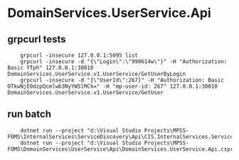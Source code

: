 ﻿# DomainServices.UserService.Api

## grpcurl tests
        grpcurl -insecure 127.0.0.1:5095 list
        grpcurl -insecure -d "{\"Login\":\"990614w\"}" -H "Authorization: Basic YTph" 127.0.0.1:30010 DomainServices.UserService.v1.UserService/GetUserByLogin
        grpcurl -insecure -d "{\"UserId\":267}" -H "Authorization: Basic OTkwNjE0dzpQcmlwb3NyYW5lMCk=" -H "mp-user-id: 267" 127.0.0.1:30010 DomainServices.UserService.v1.UserService/GetUser

## run batch
        dotnet run --project "d:\Visual Studio Projects\MPSS-FOMS\InternalServices\ServiceDiscovery\Api\CIS.InternalServices.ServiceDiscovery.Api.csproj"
        dotnet run --project "d:\Visual Studio Projects\MPSS-FOMS\DomainServices\UserService\Api\DomainServices.UserService.Api.csproj"
